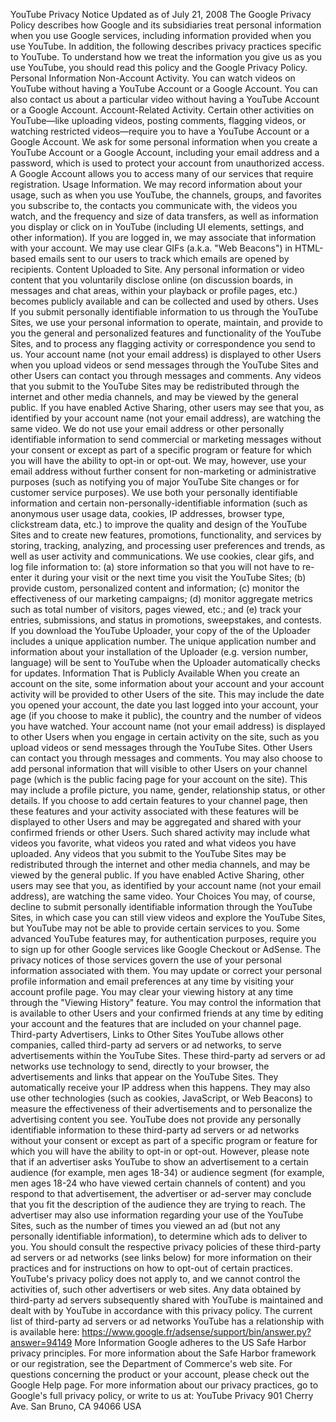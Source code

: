 YouTube Privacy Notice
Updated as of July 21, 2008
The Google Privacy Policy describes how Google and its subsidiaries treat personal information when you use Google services,
including information provided when you use YouTube. In addition, the following describes privacy practices specific to YouTube. To
understand how we treat the information you give us as you use YouTube, you should read this policy and the Google Privacy
Policy.
Personal Information
Non-Account Activity. You can watch videos on YouTube without having a YouTube Account or a Google Account. You can
also contact us about a particular video without having a YouTube Account or a Google Account.
Account-Related Activity. Certain other activities on YouTube—like uploading videos, posting comments, flagging videos,
or watching restricted videos—require you to have a YouTube Account or a Google Account. We ask for some personal
information when you create a YouTube Account or a Google Account, including your email address and a password, which
is used to protect your account from unauthorized access. A Google Account allows you to access many of our services that
require registration.
Usage Information. We may record information about your usage, such as when you use YouTube, the channels, groups,
and favorites you subscribe to, the contacts you communicate with, the videos you watch, and the frequency and size of
data transfers, as well as information you display or click on in YouTube (including UI elements, settings, and other
information). If you are logged in, we may associate that information with your account. We may use clear GIFs (a.k.a. "Web
Beacons") in HTML-based emails sent to our users to track which emails are opened by recipients.
Content Uploaded to Site. Any personal information or video content that you voluntarily disclose online (on discussion
boards, in messages and chat areas, within your playback or profile pages, etc.) becomes publicly available and can be
collected and used by others.
Uses
If you submit personally identifiable information to us through the YouTube Sites, we use your personal information to
operate, maintain, and provide to you the general and personalized features and functionality of the YouTube Sites, and to
process any flagging activity or correspondence you send to us.
Your account name (not your email address) is displayed to other Users when you upload videos or send messages through
the YouTube Sites and other Users can contact you through messages and comments. Any videos that you submit to the
YouTube Sites may be redistributed through the internet and other media channels, and may be viewed by the general
public. If you have enabled Active Sharing, other users may see that you, as identified by your account name (not your email
address), are watching the same video.
We do not use your email address or other personally identifiable information to send commercial or marketing messages
without your consent or except as part of a specific program or feature for which you will have the ability to opt-in or opt-out.
We may, however, use your email address without further consent for non-marketing or administrative purposes (such as
notifying you of major YouTube Site changes or for customer service purposes).
We use both your personally identifiable information and certain non-personally-identifiable information (such as anonymous
user usage data, cookies, IP addresses, browser type, clickstream data, etc.) to improve the quality and design of the
YouTube Sites and to create new features, promotions, functionality, and services by storing, tracking, analyzing, and
processing user preferences and trends, as well as user activity and communications.
We use cookies, clear gifs, and log file information to: (a) store information so that you will not have to re-enter it during your
visit or the next time you visit the YouTube Sites; (b) provide custom, personalized content and information; (c) monitor the
effectiveness of our marketing campaigns; (d) monitor aggregate metrics such as total number of visitors, pages viewed,
etc.; and (e) track your entries, submissions, and status in promotions, sweepstakes, and contests. If you download the
YouTube Uploader, your copy of the of the Uploader includes a unique application number. The unique application number
and information about your installation of the Uploader (e.g. version number, language) will be sent to YouTube when the
Uploader automatically checks for updates.
Information That is Publicly Available
When you create an account on the site, some information about your account and your account activity will be provided to
other Users of the site. This may include the date you opened your account, the date you last logged into your account, your
age (if you choose to make it public), the country and the number of videos you have watched.
Your account name (not your email address) is displayed to other Users when you engage in certain activity on the site, such
as you upload videos or send messages through the YouTube Sites. Other Users can contact you through messages and
comments.
You may also choose to add personal information that will visible to other Users on your channel page (which is the public
facing page for your account on the site). This may include a profile picture, you name, gender, relationship status, or other
details.
If you choose to add certain features to your channel page, then these features and your activity associated with these
features will be displayed to other Users and may be aggregated and shared with your confirmed friends or other Users.
Such shared activity may include what videos you favorite, what videos you rated and what videos you have uploaded.
Any videos that you submit to the YouTube Sites may be redistributed through the internet and other media channels, and
may be viewed by the general public. If you have enabled Active Sharing, other users may see that you, as identified by your
account name (not your email address), are watching the same video.
Your Choices
You may, of course, decline to submit personally identifiable information through the YouTube Sites, in which case you can
still view videos and explore the YouTube Sites, but YouTube may not be able to provide certain services to you. Some
advanced YouTube features may, for authentication purposes, require you to sign up for other Google services like Google
Checkout or AdSense. The privacy notices of those services govern the use of your personal information associated with
them.
You may update or correct your personal profile information and email preferences at any time by visiting your account
profile page.
You may clear your viewing history at any time through the "Viewing History" feature.
You may control the information that is available to other Users and your confirmed friends at any time by editing your
account and the features that are included on your channel page.
Third-party Advertisers, Links to Other Sites
YouTube allows other companies, called third-party ad servers or ad networks, to serve advertisements within the YouTube Sites.
These third-party ad servers or ad networks use technology to send, directly to your browser, the advertisements and links that
appear on the YouTube Sites. They automatically receive your IP address when this happens. They may also use other
technologies (such as cookies, JavaScript, or Web Beacons) to measure the effectiveness of their advertisements and to
personalize the advertising content you see.
YouTube does not provide any personally identifiable information to these third-party ad servers or ad networks without your consent
or except as part of a specific program or feature for which you will have the ability to opt-in or opt-out. However, please note that if
an advertiser asks YouTube to show an advertisement to a certain audience (for example, men ages 18-34) or audience segment
(for example, men ages 18-24 who have viewed certain channels of content) and you respond to that advertisement, the advertiser
or ad-server may conclude that you fit the description of the audience they are trying to reach. The advertiser may also use
information regarding your use of the YouTube Sites, such as the number of times you viewed an ad (but not any personally
identifiable information), to determine which ads to deliver to you.
You should consult the respective privacy policies of these third-party ad servers or ad networks (see links below) for more
information on their practices and for instructions on how to opt-out of certain practices. YouTube's privacy policy does not apply to,
and we cannot control the activities of, such other advertisers or web sites. Any data obtained by third-party ad servers
subsequently shared with YouTube is maintained and dealt with by YouTube in accordance with this privacy policy.
The current list of third-party ad servers or ad networks YouTube has a relationship with is available
here: https://www.google.fr/adsense/support/bin/answer.py?answer=94149
More Information
Google adheres to the US Safe Harbor privacy principles. For more information about the Safe Harbor framework or our registration,
see the Department of Commerce's web site.
For questions concerning the product or your account, please check out the Google Help page.
For more information about our privacy practices, go to Google's full privacy policy, or write to us at:
YouTube Privacy
901 Cherry Ave.
San Bruno, CA 94066
USA